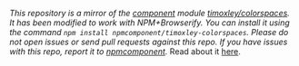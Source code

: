 *This repository is a mirror of the [component](http://component.io) module [timoxley/colorspaces](http://github.com/timoxley/colorspaces). It has been modified to work with NPM+Browserify. You can install it using the command `npm install npmcomponent/timoxley-colorspaces`. Please do not open issues or send pull requests against this repo. If you have issues with this repo, report it to [npmcomponent](https://github.com/airportyh/npmcomponent).*
Read about it [here](http://boronine.github.com/colorspaces.js/).
